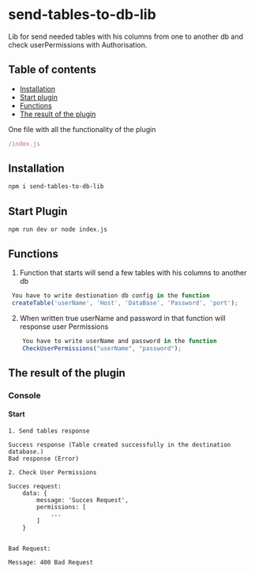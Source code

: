 # send-tables-to-db-lib
Lib for send needed tables with his columns from one to another db and check userPermissions with Authorisation.

## Table of contents
- [Installation](#installation)
- [Start plugin](#start-plugin)
- [Functions](#functions)
- [The result of the plugin](#result-plugin)



One file with all the functionality of the plugin
```javascript
/index.js
```
<div id='installation'></div>

## Installation

```bash
npm i send-tables-to-db-lib
```

<div id='start-plugin'></div>

## Start Plugin

```Terminal
npm run dev or node index.js
```
<div id='functions'></div>

## Functions

1. Function that starts will send a few tables with his columns to another db

```javascript
 You have to write destionation db config in the function
 createTable('userName', 'Host', 'DataBase', 'Password', 'port');
```

2. When written true userName and password in that function will response user Permissions 

```javascript
    You have to write userName and password in the function
    CheckUserPermissions("userName", "password");
```


<div id='result-plugin'></div>

## The result of the plugin
### Console

#### Start
```
1. Send tables response

Success response (Table created successfully in the destination database.)
Bad response (Error)

2. Check User Permissions

Succes request:
    data: {
        message: 'Succes Request',
        permissions: [
            ...
        ]
    }


Bad Request: 

Message: 400 Bad Request
```